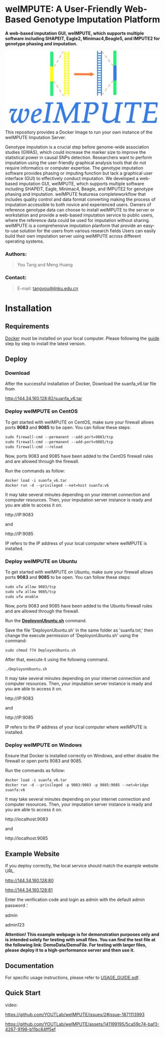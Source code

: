 # weIMPUTE: A User-Friendly Web-Based Genotype Imputation Platform
**A web-based imputation GUI, weIMPUTE, which supports multiple software including SHAPEIT, Eagle2, Minimac4,Beagle5, and IMPUTE2 for genotype phasing and imputation.**

<img src="logo.png" alt="weIMPUTE" style="zoom: 50%;" />

This repository provides a Docker Image to run your own instance of the weIMPUTE Imputation Server.

Genotype imputation is a crucial step before genome-wide association studies (GWAS), which could increase the marker size to improve the statistical power in causal SNPs detection. Researchers want  to perform  imputation using the user-friendly graphical analysis tools that do not require  informatics or  computer expertise. The genotype imputation software provides phasing or imputing function but lack a graphical user interface (GUI) to effectively conduct imputation. We developed a web-based imputation GUI, weIMPUTE, which supports multiple software including SHAPEIT, Eagle, Minimac4, Beagle, and IMPUTE2 for genotype phasing and imputation. weIMPUTE featuresa completeworkflow that includes quality control and data format converting making the process of imputation accessible to both novice and experienced users. Owners of  reference genotype data can choose to install weIMPUTE to the server or workstation and  provide a web-based imputation service to public users, where the reference data could be used for imputation without sharing. weIMPUTE is a comprehensive imputation planform that provide an easy-to-use solution for the users from various research fields Users can easily build their own imputation server using weIMPUTE across different operating systems.

### Authors:

> You Tang and Meng Huang

### Contact:

> E-mail: tangyou@jlnku.edu.cn
>
> 

# Installation


## Requirements

[Docker](http://docker.io) must be installed on your local computer. Please following the [guide](https://docs.docker.com/engine/installation/linux/ubuntu/) step by step to install the latest version.

## Deploy  

### Download

After the successful installation of Docker, Download the suanfa_v6.tar file from 

http://144.34.160.128:82/suanfa_v6.tar

### Deploy weIMPUTE on CentOS

To get started with weIMPUTE on CentOS, make sure your firewall allows ports **9083** and **9085** to be open. You can follow these steps:

```
sudo firewall-cmd --permanent --add-port=9083/tcp
sudo firewall-cmd --permanent --add-port=9085/tcp
sudo firewall-cmd --reload
```

Now, ports 9083 and 9085 have been added to the CentOS firewall rules and are allowed through the firewall.

Run the commands as follow:

```
docker load -i suanfa_v6.tar
docker run -d --privileged --net=host suanfa:v6
```

It may take several minutes depending on your internet connection and computer resources. Then, your imputation server instance is ready and you are able to access it on.

http://IP:9083 

and

http://IP:9085

IP refers to the IP address of your local computer where weIMPUTE is installed.

### Deploy weIMPUTE on Ubuntu

To get started with weIMPUTE on Ubuntu, make sure your firewall allows ports **9083** and **9085** to be open. You can follow these steps:

```
sudo ufw allow 9083/tcp
sudo ufw allow 9085/tcp
sudo ufw enable
```

Now, ports 9083 and 9085 have been added to the Ubuntu firewall rules and are allowed through the firewall.

Run the **[DeployonUbuntu.sh](https://github.com/YOUTLab/weIMPUTE/blob/main/DeployonUbuntu.sh)** command.

Save the file 'DeployonUbuntu.sh' in the same folder as 'suanfa.txt,' then change the execute permission of 'DeployonUbuntu.sh' using the command:

```
sudo chmod 774 DeployonUbuntu.sh
```

After that, execute it using the following command.

```
./DeployonUbuntu.sh
```

It may take several minutes depending on your internet connection and computer resources. Then, your imputation server instance is ready and you are able to access it on.

http://IP:9083 

and

http://IP:9085

IP refers to the IP address of your local computer where weIMPUTE is installed.

### Deploy weIMPUTE on Windows

Ensure that Docker is installed correctly on Windows, and either disable the firewall or open ports 9083 and 9085.

Run the commands as follow:

```
docker load -i suanfa_v6.tar
docker run -d --privileged -p 9083:9083 -p 9085:9085 --net=bridge suanfa:v6
```

It may take several minutes depending on your internet connection and computer resources. Then, your imputation server instance is ready and you are able to access it on.

http://localhost:9083 

and

http://localhost:9085
## Example Website

If you deploy correctly, the local service should match the example website URL.

http://144.34.160.128:80

http://144.34.160.128:81

Enter the verification code and login as admin with the default admin password：

admin

admin123

**Attention! This example webpage is for demonstration purposes only and is intended solely for testing with small files. You can find the test file at the following link: DemoData/DemoFile. For testing with larger files, please deploy it to a high-performance server and then use it.** 



## Documentation

For specific usage instructions, please refer to [USAGE_GUIDE.pdf](USAGE_GUIDE.pdf).


## Quick Start
video:

https://github.com/YOUTLab/weIMPUTE/issues/2#issue-1871113993



https://github.com/YOUTLab/weIMPUTE/assets/141199195/5ca59c74-baf3-4267-9198-b11bc84ff5ef


